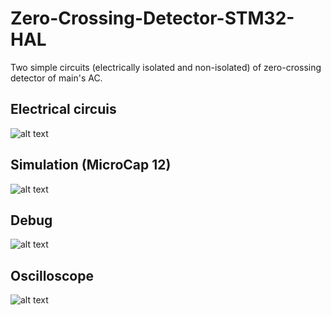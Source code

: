 # Zero-Crossing-Detector-STM32-HAL

Two simple circuits (electrically isolated and non-isolated) of zero-crossing detector of main's AC.
 ## Electrical circuis
 ![alt text](https://cxemka.com/upload/art/zero%20cross/git/cx1.png)
 ## Simulation (MicroCap 12)
 ![alt text](https://cxemka.com/upload/art/zero%20cross/git/big.png)
 ## Debug
  ![alt text](https://cxemka.com/upload/art/zero%20cross/git/test.png)
 ## Oscilloscope
   ![alt text](https://cxemka.com/upload/art/zero%20cross/git/oscl.jpg)
